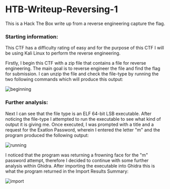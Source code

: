 # HTB-Writeup-Reversing-1
This is a Hack The Box write up from a reverse engineering capture the flag.

### Starting information:

This CTF has a difficulty rating of easy and for the purpose of this CTF I will be using Kali Linux to perform the reverse engineering.

Firstly, I begin this CTF with a zip file that contains a file for reverse engineering. The main goal is to reverse engineer the file and find the flag for submission. I can unzip the file and check the file-type by running the two following commands which will produce this output:

![beginning](https://github.com/mmyers4/HTB-Writeup-1/blob/main/IMGS/Screenshot%20(723).png)

### Further analysis:

Next I can see that the file type is an ELF 64-bit LSB executable. After noticing the file-type I attempted to run the executable to see what kind of output it is giving me. Once executed, I was prompted with a title and a request for the Exatlon Password, wherein I entered the letter "m" and the program produced the following output:

![running](https://github.com/mmyers4/HTB-Writeup-1/blob/main/IMGS/Screenshot%20(725).png)

I noticed that the program was returning a frowning face for the "m" password attempt, therefore I decided to continue with some further analysis within Ghidra. After importing the executable into Ghidra this is what the program returned in the Import Results Summary:

![import](https://github.com/mmyers4/HTB-Writeup-1/blob/main/IMGS/Screenshot%20(731).png)

